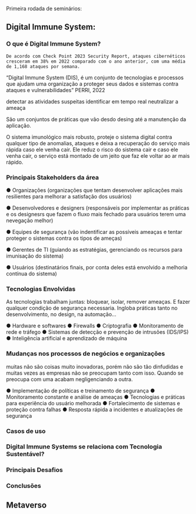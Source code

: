Primeira rodada de seminários:

## Digital Immune System:

### O que é Digital Immune System?

```
De acordo com Check Point 2023 Security Report, ataques cibernéticos
cresceram em 38% em 2022 comparado com o ano anterior, com uma média
de 1,168 ataques por semana.
```

“Digital Immune System (DIS), é um conjunto de tecnologias e processos que
ajudam uma organização a proteger seus dados e sistemas contra ataques e
vulnerabilidades” PERRI, 2022

detectar as atividades suspeitas
identificar em tempo real 
neutralizar a ameaça

São um conjuntos de práticas que vão desdo desing até a manutenção da aplicação.

O sistema imunológico mais robusto, proteje o sistema digital contra qualquer tipo de anomalias, ataques e deixa a recuperação do serviço mais rápida caso ele venha cair.
Ele reduz o risco do sistema cair e caso ele venha cair, o serviço está montado de um jeito que faz ele voltar ao ar mais rápido.

### Principais Stakeholders da área

● Organizações (organizações que tentam desenvolver aplicações mais resilientes para melhorar a satisfação dos usuários)

● Desenvolvedores e designers (responsáveis por implementar as práticas e os designesrs que fazem o fluxo mais fechado para usuários terem uma nevegação melhor)

● Equipes de segurança (vão indentificar as possíveis ameaças e tentar proteger o sistemas contra os tipos de ameças)

● Gerentes de TI (guiando as estratégias, gerenciando os recursos para imunisação do sistema)

● Usuários (destinatários finais, por conta deles está envolvido a melhoria contínua do sistema)



### Tecnologias Envolvidas

As tecnologias trabalham juntas: bloquear, isolar, remover ameaças. E fazer qualquer condição de segurança necessaria. Ingloba práticas tanto no desenvolvimento, no design, na automação...

● Hardware e softwares
● Firewalls
● Criptografia
● Monitoramento de rede e tráfego
● Sistemas de detecção e prevenção de intrusões (IDS/IPS)
● Inteligência artificial e aprendizado de máquina

### Mudanças nos processos de negócios e organizações

muitas não são coisas muito inovadoras, porém não são tão dinfudidas e muitas vezes as empresas não se preocupam tanto com isso. Quando se preocupa com uma acabam negligenciando a outra.

● Implementação de políticas e treinamento de segurança
● Monitoramento constante e análise de ameaças
● Tecnologias e práticas para experiência do usuário melhorada
● Fortalecimento de sistemas e proteção contra falhas
● Resposta rápida a incidentes e atualizações de segurança

### Casos de uso

### Digital Immune Systems se relaciona com Tecnologia Sustentável?

### Principais Desafios

### Conclusões

## Metaverso
